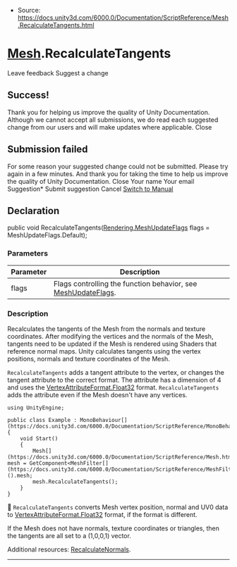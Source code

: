 * Source: https://docs.unity3d.com/6000.0/Documentation/ScriptReference/Mesh.RecalculateTangents.html

#  [Mesh](https://docs.unity3d.com/6000.0/Documentation/ScriptReference/Mesh.html).RecalculateTangents
Leave feedback
Suggest a change
## Success!
Thank you for helping us improve the quality of Unity Documentation. Although we cannot accept all submissions, we do read each suggested change from our users and will make updates where applicable.
Close
## Submission failed
For some reason your suggested change could not be submitted. Please <a>try again</a> in a few minutes. And thank you for taking the time to help us improve the quality of Unity Documentation.
Close
Your name Your email Suggestion* Submit suggestion
Cancel
[Switch to Manual](https://docs.unity3d.com/6000.0/Documentation/Manual/class-Mesh.html "Go to Mesh Component in the Manual")
## Declaration
public void RecalculateTangents([Rendering.MeshUpdateFlags](https://docs.unity3d.com/6000.0/Documentation/ScriptReference/Rendering.MeshUpdateFlags.html) flags = MeshUpdateFlags.Default); 
### Parameters
Parameter | Description  
---|---  
flags | Flags controlling the function behavior, see [MeshUpdateFlags](https://docs.unity3d.com/6000.0/Documentation/ScriptReference/Rendering.MeshUpdateFlags.html).  
### Description
Recalculates the tangents of the Mesh from the normals and texture coordinates.
After modifying the vertices and the normals of the Mesh, tangents need to be updated if the Mesh is rendered using Shaders that reference normal maps. Unity calculates tangents using the vertex positions, normals and texture coordinates of the Mesh.  
  
`RecalculateTangents` adds a tangent attribute to the vertex, or changes the tangent attribute to the correct format. The attribute has a dimension of 4 and uses the [VertexAttributeFormat.Float32](https://docs.unity3d.com/6000.0/Documentation/ScriptReference/Rendering.VertexAttributeFormat.Float32.html) format. `RecalculateTangents` adds the attribute even if the Mesh doesn't have any vertices.
```
using UnityEngine;  
  
public class Example : MonoBehaviour[](https://docs.unity3d.com/6000.0/Documentation/ScriptReference/MonoBehaviour.html)
{
    void Start()
    {
        Mesh[](https://docs.unity3d.com/6000.0/Documentation/ScriptReference/Mesh.html) mesh = GetComponent<MeshFilter[](https://docs.unity3d.com/6000.0/Documentation/ScriptReference/MeshFilter.html)>().mesh;
        mesh.RecalculateTangents();
    }
}

```

`RecalculateTangents` converts Mesh vertex position, normal and UV0 data to [VertexAttributeFormat.Float32](https://docs.unity3d.com/6000.0/Documentation/ScriptReference/Rendering.VertexAttributeFormat.Float32.html) format, if the format is different.  
  
If the Mesh does not have normals, texture coordinates or triangles, then the tangents are all set to a (1,0,0,1) vector.  
  
Additional resources: [RecalculateNormals](https://docs.unity3d.com/6000.0/Documentation/ScriptReference/Mesh.RecalculateNormals.html).
* * *
